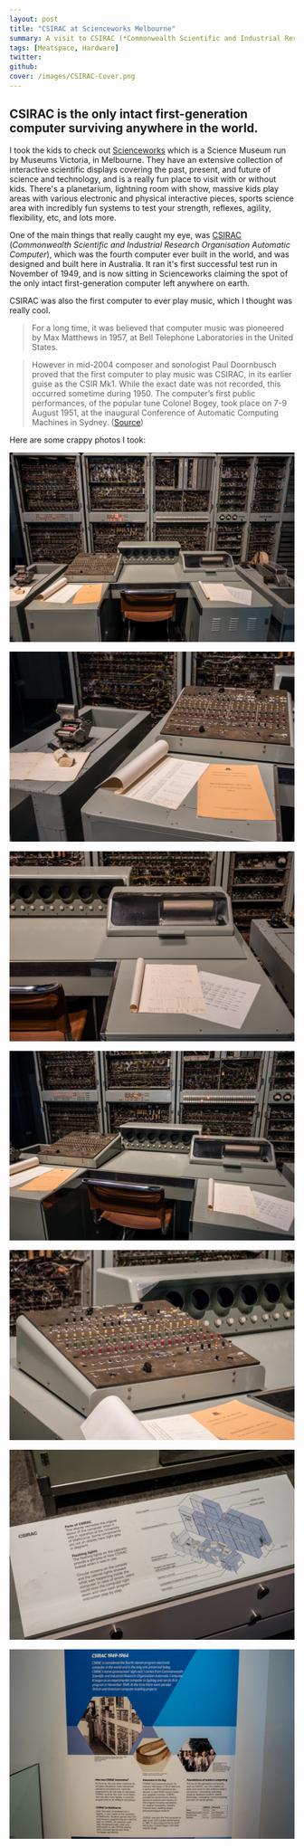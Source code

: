 ```yaml
---
layout: post
title: "CSIRAC at Scienceworks Melbourne"
summary: A visit to CSIRAC (*Commonwealth Scientific and Industrial Research Organisation Automatic Computer*), the fourth computer ever built in the world and the only intact first-generation computer to still be around. Being in the presence of these huge old monsters and knowing that they aren't even really that old really puts in perspective how much technology has changed the world in such a short time. My watch is multiple orders of magnitude more powerful than this room-sized behemoth, and it's not even a smart-watch.
tags: [Meatspace, Hardware]
twitter:
github:
cover: /images/CSIRAC-Cover.png
---
```


## CSIRAC is the only intact first-generation computer surviving anywhere in the world.

I took the kids to check out [Scienceworks](https://museumsvictoria.com.au/scienceworks/) which is a Science Museum run by Museums Victoria, in Melbourne. They have an extensive collection of interactive scientific displays covering the past, present, and future of science and technology, and is a really fun place to visit with or without kids. There's a planetarium, lightning room with show, massive kids play areas with various electronic and physical interactive pieces, sports science area with incredibly fun systems to test your strength, reflexes, agility, flexibility, etc, and lots more.

One of the main things that really caught my eye, was [CSIRAC](https://museumsvictoria.com.au/csirac/index.aspx) (*Commonwealth Scientific and Industrial Research Organisation Automatic Computer*), which was the fourth computer ever built in the world, and was designed and built here in Australia. It ran it's first successful test run in November of 1949, and is now sitting in Scienceworks claiming the spot of the only intact first-generation computer left anywhere on earth.

CSIRAC was also the first computer to ever play music, which I thought was really cool.

> For a long time, it was believed that computer music was pioneered by Max Matthews in 1957, at Bell Telephone Laboratories in the United States.

> However in mid-2004 composer and sonologist Paul Doornbusch proved that the first computer to play music was CSIRAC, in its earlier guise as the CSIR Mk1. While the exact date was not recorded, this occurred sometime during 1950. The computer’s first public performances, of the popular tune Colonel Bogey, took place on 7-9 August 1951, at the inaugural Conference of Automatic Computing Machines in Sydney. ([Source](https://museumsvictoria.com.au/csirac/pioneer/index.aspx))

Here are some crappy photos I took:

![CSIRAC](/images/CSIRAC-1.jpg)

![CSIRAC](/images/CSIRAC-2.jpg)

![CSIRAC](/images/CSIRAC-3.jpg)

![CSIRAC](/images/CSIRAC-4.jpg)

![CSIRAC](/images/CSIRAC-5.jpg)

![CSIRAC](/images/CSIRAC-6.jpg)

![CSIRAC](/images/CSIRAC-7.jpg)
